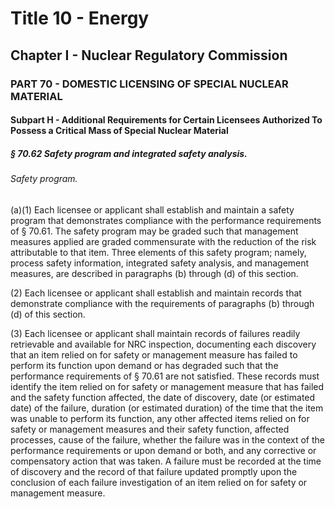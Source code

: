 
# Title 10 - Energy
## Chapter I - Nuclear Regulatory Commission
### PART 70 - DOMESTIC LICENSING OF SPECIAL NUCLEAR MATERIAL
#### Subpart H - Additional Requirements for Certain Licensees Authorized To Possess a Critical Mass of Special Nuclear Material
##### § 70.62 Safety program and integrated safety analysis.
###### Safety program.

(a)(1) Each licensee or applicant shall establish and maintain a safety program that demonstrates compliance with the performance requirements of § 70.61. The safety program may be graded such that management measures applied are graded commensurate with the reduction of the risk attributable to that item. Three elements of this safety program; namely, process safety information, integrated safety analysis, and management measures, are described in paragraphs (b) through (d) of this section.

(2) Each licensee or applicant shall establish and maintain records that demonstrate compliance with the requirements of paragraphs (b) through (d) of this section.

(3) Each licensee or applicant shall maintain records of failures readily retrievable and available for NRC inspection, documenting each discovery that an item relied on for safety or management measure has failed to perform its function upon demand or has degraded such that the performance requirements of § 70.61 are not satisfied. These records must identify the item relied on for safety or management measure that has failed and the safety function affected, the date of discovery, date (or estimated date) of the failure, duration (or estimated duration) of the time that the item was unable to perform its function, any other affected items relied on for safety or management measures and their safety function, affected processes, cause of the failure, whether the failure was in the context of the performance requirements or upon demand or both, and any corrective or compensatory action that was taken. A failure must be recorded at the time of discovery and the record of that failure updated promptly upon the conclusion of each failure investigation of an item relied on for safety or management measure.
